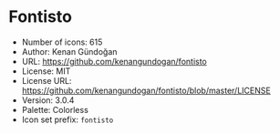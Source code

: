 # Fontisto

- Number of icons: 615
- Author: Kenan Gündoğan
- URL: https://github.com/kenangundogan/fontisto
- License: MIT
- License URL: https://github.com/kenangundogan/fontisto/blob/master/LICENSE
- Version: 3.0.4
- Palette: Colorless
- Icon set prefix: `fontisto`
